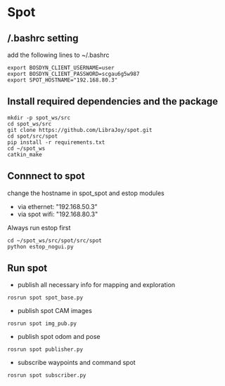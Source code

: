 # Spot
## /.bashrc setting
add the following lines to ~/.bashrc
```
export BOSDYN_CLIENT_USERNAME=user
export BOSDYN_CLIENT_PASSWORD=scgau6g5w987
export SPOT_HOSTNAME="192.168.80.3"
```
## Install required dependencies and the package
```
mkdir -p spot_ws/src
cd spot_ws/src
git clone https://github.com/LibraJoy/spot.git
cd spot/src/spot
pip install -r requirements.txt
cd ~/spot_ws
catkin_make
```
## Connnect to spot
change the hostname in spot_spot and estop modules
- via ethernet: "192.168.50.3"
- via spot wifi: "192.168.80.3"

Always run estop first
```
cd ~/spot_ws/src/spot/src/spot
python estop_nogui.py
```

## Run spot
- publish all necessary info for mapping and exploration
```
rosrun spot spot_base.py
```
- publish spot CAM images
```
rosrun spot img_pub.py
```
- publish spot odom and pose
```
rosrun spot publisher.py
```
- subscribe waypoints and command spot
```
rosrun spot subscriber.py
```
